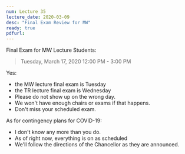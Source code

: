 ```yaml
---
num: Lecture 35
lecture_date: 2020-03-09
desc: "Final Exam Review for MW"
ready: true
pdfurl:
---
```


Final Exam for MW Lecture Students:

> Tuesday, March 17, 2020 12:00 PM - 3:00 PM

Yes:
* the MW lecture final exam is Tuesday
* the TR lecture final exam is Wednesday
* Please do not show up on the wrong day.
* We won't have enough chairs or exams if that happens.
* Don't miss your scheduled exam.

As for contingency plans for COVID-19:
* I don't know any more than you do.
* As of right now, everything is on as scheduled
* We'll follow the directions of the Chancellor as they are announced.  